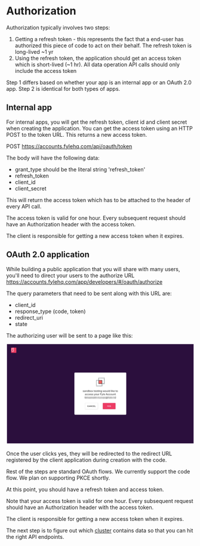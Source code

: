 # Authorization

Authorization typically involves two steps:

1. Getting a refresh token - this represents the fact that a end-user has authorized this piece of code to act on their behalf. The refresh token is long-lived ~1 yr
2. Using the refresh token, the application should get an access token which is short-lived (~1 hr). All data operation API calls should only include the access token


Step 1 differs based on whether your app is an internal app or an OAuth 2.0 app. Step 2 is identical for both types of apps.

## Internal app

For internal apps, you will get the refresh token, client id and client secret when creating the application. You can get the access token using an HTTP POST to the token URL. This returns a new access token.

POST https://accounts.fylehq.com/api/oauth/token

The body will have the following data:

* grant_type should be the literal string 'refresh_token'
* refresh_token
* client_id
* client_secret

This will return the access token which has to be attached to the header of every API call.

The access token is valid for one hour. Every subsequent request should have an Authorization header with the access token. 

The client is responsible for getting a new access token when it expires.

## OAuth 2.0 application

While building a public application that you will share with many users, you'll need to direct your users to the authorize URL https://accounts.fylehq.com/app/developers/#/oauth/authorize

The query parameters that need to be sent along with this URL are:

* client_id
* response_type (code, token)
* redirect_uri
* state

The authorizing user will be sent to a page like this:

<!--
focus: false
-->
![The stage](../../assets/images/concepts/authorization/authorization1.png)

Once the user clicks yes, they will be redirected to the redirect URL registered by the client application during creation with the code.

Rest of the steps are standard OAuth flows. We currently support the code flow. We plan on supporting PKCE shortly.

At this point, you should have a refresh token and access token.

Note that your access token is valid for one hour. Every subsequent request should have an Authorization header with the access token. 

The client is responsible for getting a new access token when it expires.

The next step is to figure out which [cluster](../concepts/cluster.md) contains data so that you can hit the right API endpoints.